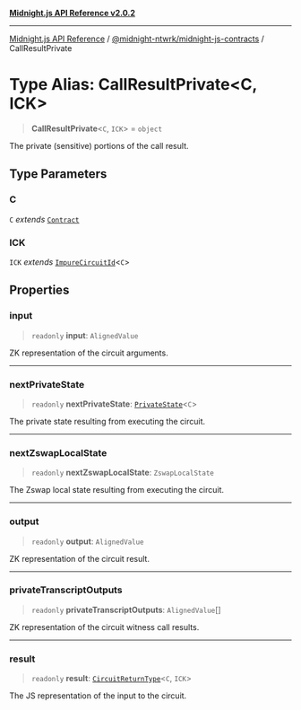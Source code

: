 [**Midnight.js API Reference v2.0.2**](../../../README.md)

***

[Midnight.js API Reference](../../../packages.md) / [@midnight-ntwrk/midnight-js-contracts](../README.md) / CallResultPrivate

# Type Alias: CallResultPrivate\<C, ICK\>

> **CallResultPrivate**\<`C`, `ICK`\> = `object`

The private (sensitive) portions of the call result.

## Type Parameters

### C

`C` *extends* [`Contract`](../../midnight-js-types/interfaces/Contract.md)

### ICK

`ICK` *extends* [`ImpureCircuitId`](../../midnight-js-types/type-aliases/ImpureCircuitId.md)\<`C`\>

## Properties

### input

> `readonly` **input**: `AlignedValue`

ZK representation of the circuit arguments.

***

### nextPrivateState

> `readonly` **nextPrivateState**: [`PrivateState`](../../midnight-js-types/type-aliases/PrivateState.md)\<`C`\>

The private state resulting from executing the circuit.

***

### nextZswapLocalState

> `readonly` **nextZswapLocalState**: `ZswapLocalState`

The Zswap local state resulting from executing the circuit.

***

### output

> `readonly` **output**: `AlignedValue`

ZK representation of the circuit result.

***

### privateTranscriptOutputs

> `readonly` **privateTranscriptOutputs**: `AlignedValue`[]

ZK representation of the circuit witness call results.

***

### result

> `readonly` **result**: [`CircuitReturnType`](../../midnight-js-types/type-aliases/CircuitReturnType.md)\<`C`, `ICK`\>

The JS representation of the input to the circuit.
